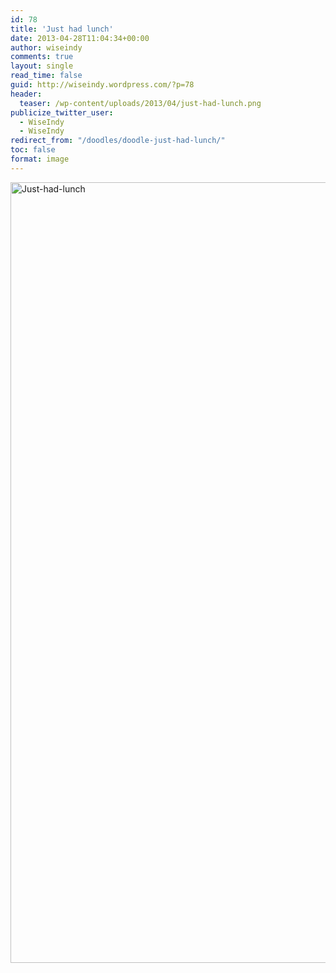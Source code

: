 ```yaml
---
id: 78
title: 'Just had lunch'
date: 2013-04-28T11:04:34+00:00
author: wiseindy
comments: true
layout: single
read_time: false
guid: http://wiseindy.wordpress.com/?p=78
header:
  teaser: /wp-content/uploads/2013/04/just-had-lunch.png
publicize_twitter_user:
  - WiseIndy
  - WiseIndy
redirect_from: "/doodles/doodle-just-had-lunch/"
toc: false
format: image
---
```

<img class="alignnone size-full wp-image-80" alt="Just-had-lunch" src="http://wiseindy.com/wp-content/uploads/2013/04/just-had-lunch.png" width="960" height="1249" />